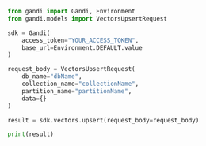 ```python
from gandi import Gandi, Environment
from gandi.models import VectorsUpsertRequest

sdk = Gandi(
    access_token="YOUR_ACCESS_TOKEN",
    base_url=Environment.DEFAULT.value
)

request_body = VectorsUpsertRequest(
    db_name="dbName",
    collection_name="collectionName",
    partition_name="partitionName",
    data={}
)

result = sdk.vectors.upsert(request_body=request_body)

print(result)

```

<!-- This file was generated by liblab | https://liblab.com/ -->
